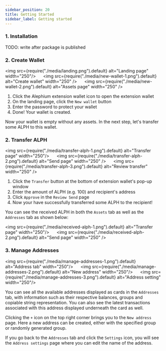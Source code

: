 ```yaml
---
sidebar_position: 20
title: Getting Started
sidebar_label: Getting started
---
```


### 1. Installation

TODO: write after package is published

### 2. Create Wallet

<img src={require("./media/landing.png").default} alt="Landing page" width="250"/>
&nbsp;&nbsp;&nbsp;&nbsp;
<img src={require("./media/new-wallet-1.png").default} alt="Create wallet" width="250" />
&nbsp;&nbsp;&nbsp;&nbsp;
<img src={require("./media/new-wallet-2.png").default} alt="Assets page" width="250" />

1. Click the Alephium extension wallet icon to open the extension wallet
2. On the landing page, click the `New wallet` button
3. Enter the password to protect your wallet
4. Done! Your wallet is created.

Now your wallet is empty without any assets. In the next step, let's transfer some ALPH
to this wallet.

### 2. Transfer ALPH

<img src={require("./media/transfer-alph-1.png").default} alt="Transfer page" width="250"/>
&nbsp;&nbsp;&nbsp;&nbsp;
<img src={require("./media/transfer-alph-2.png").default} alt="Send page" width="250" />
&nbsp;&nbsp;&nbsp;&nbsp;
<img src={require("./media/transfer-alph-3.png").default} alt="Review transfer" width="250" />

1. Click the `Transfer` button at the bottom of extension wallet's pop-up window
2. Enter the amount of ALPH (e.g. 100) and recipient's address
3. Click `Approve` in the `Review Send` page
4. Now your have successfully transferred some ALPH to the recipient!

You can see the received ALPH in both the `Assets` tab as well as the `Addresses` tab as shown
below:

<img src={require("./media/received-alph-1.png").default} alt="Transfer page" width="250"/>
&nbsp;&nbsp;&nbsp;&nbsp;
<img src={require("./media/received-alph-2.png").default} alt="Send page" width="250" />

### 3. Manage Addresses

<img src={require("./media/manage-addresses-1.png").default} alt="Address tab" width="250"/>
&nbsp;&nbsp;&nbsp;&nbsp;
<img src={require("./media/manage-addresses-2.png").default} alt="New address" width="250"/>
&nbsp;&nbsp;&nbsp;&nbsp;
<img src={require("./media/manage-addresses-3.png").default} alt="Address setting" width="250"/>

You can see all the available addresses displayed as cards in the `Addresses` tab, with information
such as their respective balances, groups and copiable string representation. You can also see
the latest transactions associated with this address displayed underneath the card as well.

Clicking the `+` icon on the top right corner brings you to the `New address` page. Here a new
address can be created, either with the specified group or randomly generated group.

If you go back to the `Addresses` tab and click the `Settings` icon, you will see the
`Address settings` page where you can edit the name of the address.
